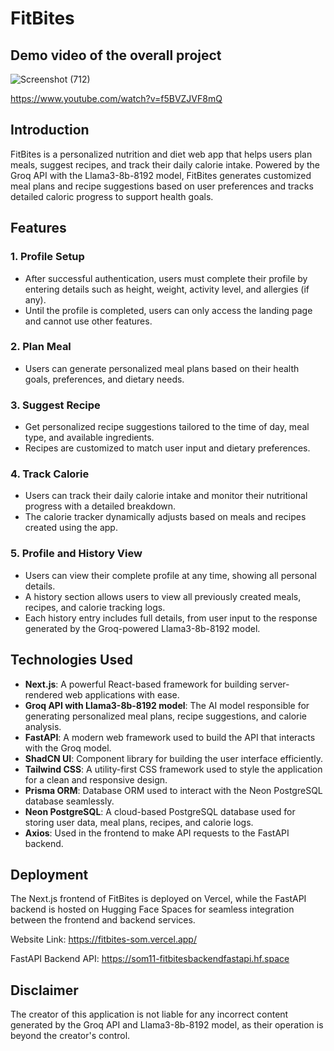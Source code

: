 # FitBites

## Demo video of the overall project

![Screenshot (712)](https://github.com/user-attachments/assets/63110cd6-ea64-4dd2-82aa-b7dc61a06d81)

https://www.youtube.com/watch?v=f5BVZJVF8mQ

## Introduction

FitBites is a personalized nutrition and diet web app that helps users plan meals, suggest recipes, and track their daily calorie intake. Powered by the Groq API with the Llama3-8b-8192 model, FitBites generates customized meal plans and recipe suggestions based on user preferences and tracks detailed caloric progress to support health goals.

## Features

### 1. **Profile Setup**
   - After successful authentication, users must complete their profile by entering details such as height, weight, activity level, and allergies (if any).
   - Until the profile is completed, users can only access the landing page and cannot use other features.

### 2. **Plan Meal**
   - Users can generate personalized meal plans based on their health goals, preferences, and dietary needs.

### 3. **Suggest Recipe**
   - Get personalized recipe suggestions tailored to the time of day, meal type, and available ingredients.
   - Recipes are customized to match user input and dietary preferences.

### 4. **Track Calorie**
   - Users can track their daily calorie intake and monitor their nutritional progress with a detailed breakdown.
   - The calorie tracker dynamically adjusts based on meals and recipes created using the app.

### 5. **Profile and History View**
   - Users can view their complete profile at any time, showing all personal details.
   - A history section allows users to view all previously created meals, recipes, and calorie tracking logs.
   - Each history entry includes full details, from user input to the response generated by the Groq-powered Llama3-8b-8192 model.

## Technologies Used

- **Next.js**: A powerful React-based framework for building server-rendered web applications with ease.
- **Groq API with Llama3-8b-8192 model**: The AI model responsible for generating personalized meal plans, recipe suggestions, and calorie analysis.
- **FastAPI**: A modern web framework used to build the API that interacts with the Groq model.
- **ShadCN UI**: Component library for building the user interface efficiently.
- **Tailwind CSS**: A utility-first CSS framework used to style the application for a clean and responsive design.
- **Prisma ORM**: Database ORM used to interact with the Neon PostgreSQL database seamlessly.
- **Neon PostgreSQL**: A cloud-based PostgreSQL database used for storing user data, meal plans, recipes, and calorie logs.
- **Axios**: Used in the frontend to make API requests to the FastAPI backend.

## Deployment

The Next.js frontend of FitBites is deployed on Vercel, while the FastAPI backend is hosted on Hugging Face Spaces for seamless integration between the frontend and backend services.

Website Link: https://fitbites-som.vercel.app/

FastAPI Backend API: https://som11-fitbitesbackendfastapi.hf.space

## Disclaimer

The creator of this application is not liable for any incorrect content generated by the Groq API and Llama3-8b-8192 model, as their operation is beyond the creator's control.


